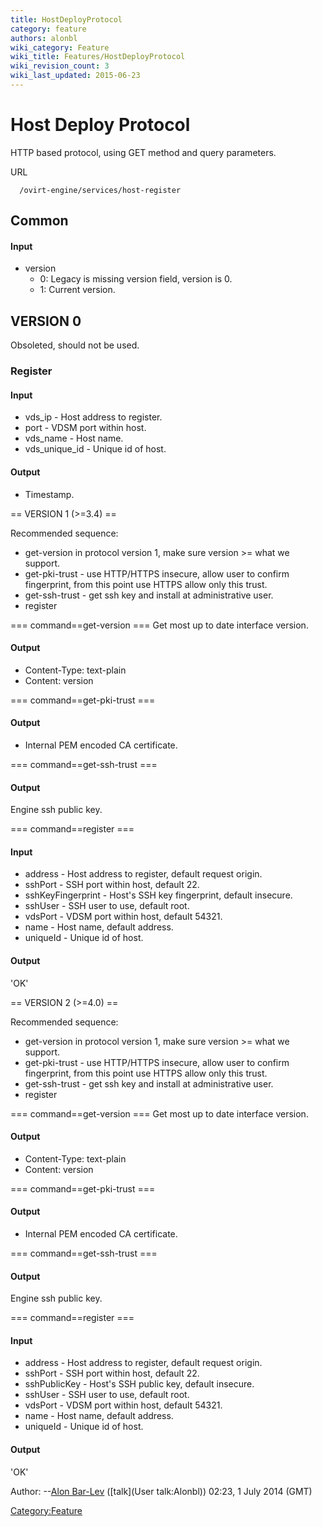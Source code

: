 ```yaml
---
title: HostDeployProtocol
category: feature
authors: alonbl
wiki_category: Feature
wiki_title: Features/HostDeployProtocol
wiki_revision_count: 3
wiki_last_updated: 2015-06-23
---
```


# Host Deploy Protocol

HTTP based protocol, using GET method and query parameters.

URL

      /ovirt-engine/services/host-register

## Common

#### Input

*   version
    -   0: Legacy is missing version field, version is 0.
    -   1: Current version.

## VERSION 0

Obsoleted, should not be used.

### Register

#### Input

*   vds_ip - Host address to register.
*   port - VDSM port within host.
*   vds_name - Host name.
*   vds_unique_id - Unique id of host.

#### Output

*   Timestamp.

== VERSION 1 (>=3.4) ==

Recommended sequence:

*   get-version in protocol version 1, make sure version >= what we support.
*   get-pki-trust - use HTTP/HTTPS insecure, allow user to confirm fingerprint, from this point use HTTPS allow only this trust.
*   get-ssh-trust - get ssh key and install at administrative user.
*   register

=== command==get-version === Get most up to date interface version.

#### Output

*   Content-Type: text-plain
*   Content: version

=== command==get-pki-trust ===

#### Output

*   Internal PEM encoded CA certificate.

=== command==get-ssh-trust ===

#### Output

Engine ssh public key.

=== command==register ===

#### Input

*   address - Host address to register, default request origin.
*   sshPort - SSH port within host, default 22.
*   sshKeyFingerprint - Host's SSH key fingerprint, default insecure.
*   sshUser - SSH user to use, default root.
*   vdsPort - VDSM port within host, default 54321.
*   name - Host name, default address.
*   uniqueId - Unique id of host.

#### Output

'OK'

== VERSION 2 (>=4.0) ==

Recommended sequence:

*   get-version in protocol version 1, make sure version >= what we support.
*   get-pki-trust - use HTTP/HTTPS insecure, allow user to confirm fingerprint, from this point use HTTPS allow only this trust.
*   get-ssh-trust - get ssh key and install at administrative user.
*   register

=== command==get-version === Get most up to date interface version.

#### Output

*   Content-Type: text-plain
*   Content: version

=== command==get-pki-trust ===

#### Output

*   Internal PEM encoded CA certificate.

=== command==get-ssh-trust ===

#### Output

Engine ssh public key.

=== command==register ===

#### Input

*   address - Host address to register, default request origin.
*   sshPort - SSH port within host, default 22.
*   sshPublicKey - Host's SSH public key, default insecure.
*   sshUser - SSH user to use, default root.
*   vdsPort - VDSM port within host, default 54321.
*   name - Host name, default address.
*   uniqueId - Unique id of host.

#### Output

'OK'

Author: --[Alon Bar-Lev](User:Alonbl) ([talk](User talk:Alonbl)) 02:23, 1 July 2014 (GMT)

<Category:Feature>
